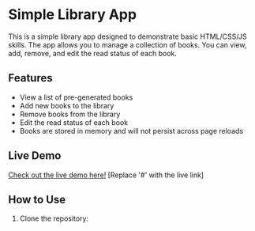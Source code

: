 # Simple Library App

This is a simple library app designed to demonstrate basic HTML/CSS/JS skills. The app allows you to manage a collection of books. You can view, add, remove, and edit the read status of each book.

## Features

- View a list of pre-generated books
- Add new books to the library
- Remove books from the library
- Edit the read status of each book
- Books are stored in memory and will not persist across page reloads

## Live Demo

[Check out the live demo here!](https://beqarion.github.io/TOP-Library/) [Replace '#' with the live link]

## How to Use

1. Clone the repository: